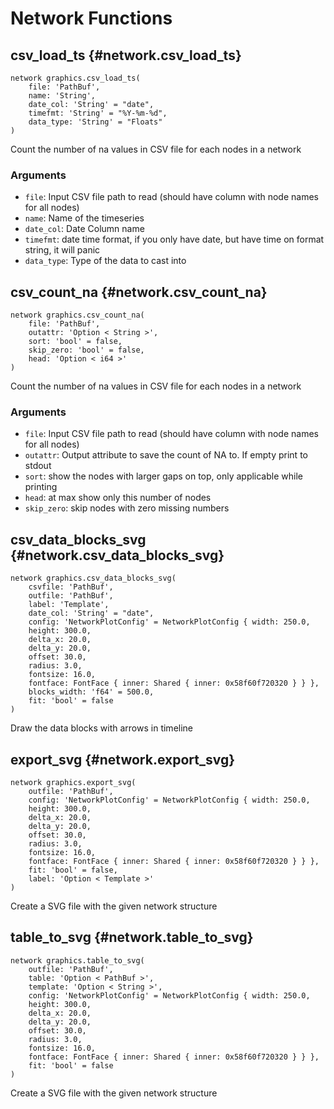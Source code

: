 # Network Functions
## csv_load_ts {#network.csv_load_ts}
```sig
network graphics.csv_load_ts(
    file: 'PathBuf',
    name: 'String',
    date_col: 'String' = "date",
    timefmt: 'String' = "%Y-%m-%d",
    data_type: 'String' = "Floats"
)
```

Count the number of na values in CSV file for each nodes in a network

### Arguments
- `file`: Input CSV file path to read (should have column with
node names for all nodes)
- `name`: Name of the timeseries
- `date_col`: Date Column name
- `timefmt`: date time format, if you only have date, but have time on format string, it will panic
- `data_type`: Type of the data to cast into
## csv_count_na {#network.csv_count_na}
```sig
network graphics.csv_count_na(
    file: 'PathBuf',
    outattr: 'Option < String >',
    sort: 'bool' = false,
    skip_zero: 'bool' = false,
    head: 'Option < i64 >'
)
```

Count the number of na values in CSV file for each nodes in a network

### Arguments
- `file`: Input CSV file path to read (should have column with node names for all nodes)
- `outattr`: Output attribute to save the count of NA to. If empty print to stdout
- `sort`: show the nodes with larger gaps on top, only applicable while printing
- `head`: at max show only this number of nodes
- `skip_zero`: skip nodes with zero missing numbers
## csv_data_blocks_svg {#network.csv_data_blocks_svg}
```sig
network graphics.csv_data_blocks_svg(
    csvfile: 'PathBuf',
    outfile: 'PathBuf',
    label: 'Template',
    date_col: 'String' = "date",
    config: 'NetworkPlotConfig' = NetworkPlotConfig { width: 250.0,
    height: 300.0,
    delta_x: 20.0,
    delta_y: 20.0,
    offset: 30.0,
    radius: 3.0,
    fontsize: 16.0,
    fontface: FontFace { inner: Shared { inner: 0x58f60f720320 } } },
    blocks_width: 'f64' = 500.0,
    fit: 'bool' = false
)
```

Draw the data blocks with arrows in timeline
## export_svg {#network.export_svg}
```sig
network graphics.export_svg(
    outfile: 'PathBuf',
    config: 'NetworkPlotConfig' = NetworkPlotConfig { width: 250.0,
    height: 300.0,
    delta_x: 20.0,
    delta_y: 20.0,
    offset: 30.0,
    radius: 3.0,
    fontsize: 16.0,
    fontface: FontFace { inner: Shared { inner: 0x58f60f720320 } } },
    fit: 'bool' = false,
    label: 'Option < Template >'
)
```

Create a SVG file with the given network structure
## table_to_svg {#network.table_to_svg}
```sig
network graphics.table_to_svg(
    outfile: 'PathBuf',
    table: 'Option < PathBuf >',
    template: 'Option < String >',
    config: 'NetworkPlotConfig' = NetworkPlotConfig { width: 250.0,
    height: 300.0,
    delta_x: 20.0,
    delta_y: 20.0,
    offset: 30.0,
    radius: 3.0,
    fontsize: 16.0,
    fontface: FontFace { inner: Shared { inner: 0x58f60f720320 } } },
    fit: 'bool' = false
)
```

Create a SVG file with the given network structure
